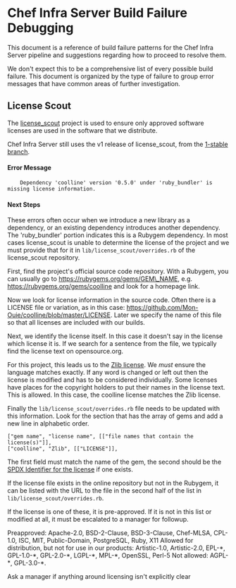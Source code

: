 # Chef Infra Server Build Failure Debugging

This document is a reference of build failure patterns for the Chef Infra Server pipeline and suggestions regarding how to proceed to resolve them.

We don't expect this to be a comprehensive list of every possible build failure. This document is organized by the type of failure to group error messages that have common areas of further investigation.


## License Scout

The [license\_scout](https://github.com/chef/license_scout) project is used to ensure only approved software licenses are used in the software that we distribute.

Chef Infra Server still uses the v1 release of license\_scout, from the [1-stable branch](https://github.com/chef/license_scout/tree/1-stable).

#### Error Message
```
    Dependency 'coolline' version '0.5.0' under 'ruby_bundler' is missing license information.
```

#### Next Steps

These errors often occur when we introduce a new library as a dependency, or an existing dependency introduces another dependency. The 'ruby\_bundler' portion indicates this is a Rubygem dependency. In most cases license\_scout is unable to determine the license of the project and we must provide that for it in `lib/license_scout/overrides.rb` of the license\_scout repository.

First, find the project's official source code repository. With a Rubygem, you can usually go to https://rubygems.org/gems/GEM\_NAME, e.g. https://rubygems.org/gems/coolline and look for a homepage link.

Now we look for license information in the source code. Often there is a LICENSE file or variation, as in this case: https://github.com/Mon-Ouie/coolline/blob/master/LICENSE. Later we specify the name of this file so that all licenses are included with our builds.

Next, we identify the license itself. In this case it doesn't say in the license which license it is. If we search for a sentence from the file, we typically find the license text on opensource.org.

For this project, this leads us to the [Zlib license](https://opensource.org/licenses/Zlib). We *must* ensure the language matches exactly. If any word is changed or left out then the license is modified and has to be considered individually. Some licenses have places for the copyright holders to put their names in the license text. This is allowed. In this case, the coolline license matches the Zlib license.

Finally the `lib/license_scout/overrides.rb` file needs to be updated with this information. Look for the section that has the array of gems and add a new line in alphabetic order.

```
["gem name", "license name", [["file names that contain the license(s)"]],
["coolline", "Zlib", [["LICENSE"]],
```

The first field must match the name of the gem, the second should be the [SPDX Identifier for the license](https://spdx.org/licenses/) if one exists.

If the license file exists in the online repository but not in the Rubygem, it can be listed with the URL to the file in the second half of the list in `lib/license_scout/overrides.rb`.

If the license is one of these, it is pre-approved. If it is not in this list or modified at all, it must be escalated to a manager for followup.

Preapproved: Apache-2.0, BSD-2-Clause, BSD-3-Clause, Chef-MLSA, CPL-1.0, ISC, MIT, Public-Domain, PostgreSQL, Ruby, X11
Allowed for distribution, but not for use in our products: Artistic-1.0, Artistic-2.0, EPL-\*, GPL-1.0-\*, GPL-2.0-\*, LGPL-\*, MPL-\*, OpenSSL, Perl-5
Not allowed: AGPL-\*, GPL-3.0-\*.

Ask a manager if anything around licensing isn't explicitly clear

